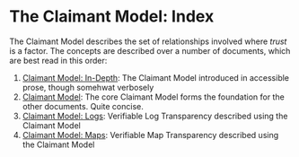 # The Claimant Model: Index

The Claimant Model describes the set of relationships involved where *trust* is a factor.
The concepts are described over a number of documents, which are best read in this order:

1. [Claimant Model: In-Depth](Book.md): The Claimant Model introduced in accessible prose, though somehwat verbosely
1. [Claimant Model](CoreModel.md): The core Claimant Model forms the foundation for the other documents. Quite concise.
1. [Claimant Model: Logs](Logs.md): Verifiable Log Transparency described using the Claimant Model
1. [Claimant Model: Maps](Maps.md): Verifiable Map Transparency described using the Claimant Model

